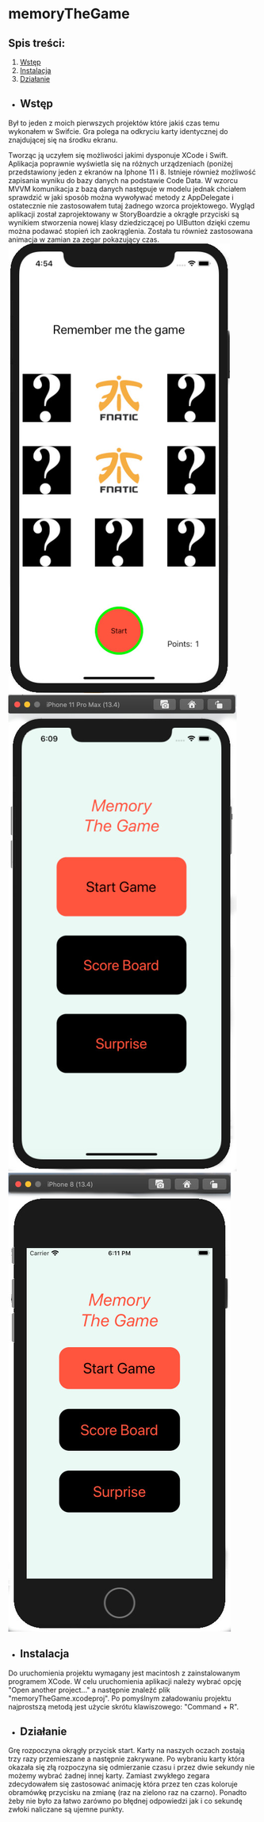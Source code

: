 # memoryTheGame


## Spis treści:
1. [Wstęp](#wstęp)
2. [Instalacja](#instalacja)
3. [Działanie](#działanie)

* ## Wstęp

Był to jeden z moich pierwszych projektów które jakiś czas temu wykonałem w Swifcie.
Gra polega na odkryciu karty identycznej do znajdującej się na środku ekranu.

Tworząc ją uczyłem się możliwości jakimi dysponuje XCode i Swift. Aplikacja poprawnie wyświetla się na różnych urządzeniach (poniżej przedstawiony jeden z ekranów na Iphone 11 i 8. Istnieje również możliwość zapisania wyniku do bazy danych na podstawie Code Data. W wzorcu MVVM komunikacja z bazą danych następuje w modelu jednak chciałem sprawdzić w jaki sposób można wywoływać metody z AppDelegate i ostatecznie nie zastosowałem tutaj żadnego wzorca projektowego. Wygląd aplikacji został zaprojektowany w StoryBoardzie a okrągłe przyciski są wynikiem stworzenia nowej klasy dziedziczącej po UIButton dzięki czemu można podawać stopień ich zaokrąglenia. Została tu również zastosowana animacja w zamian za zegar pokazujący czas.
<br />
![gameScreen](/images/theGame.jpg)
<br />
![mainScreen11](/images/mainScreen11.jpg) ![mainScreen8](/images/mainScreen8.jpg)

* ## Instalacja

Do uruchomienia projektu wymagany jest macintosh z zainstalowanym programem XCode. W celu uruchomienia aplikacji należy wybrać opcję "Open another project..." a następnie znaleźć plik "memoryTheGame.xcodeproj". Po pomyślnym załadowaniu projektu najprostszą metodą jest użycie skrótu klawiszowego: "Command + R".

* ## Działanie

Grę rozpoczyna okrągły przycisk start. Karty na naszych oczach zostają trzy razy przemieszane a następnie zakrywane. Po wybraniu karty która okazała się złą rozpoczyna się odmierzanie czasu i przez dwie sekundy nie możemy wybrać żadnej innej karty. Zamiast zwykłego zegara zdecydowałem się zastosować animację która przez ten czas koloruje obramówkę przycisku na zmianę (raz na zielono raz na czarno). Ponadto żeby nie było za łatwo zarówno po błędnej odpowiedzi jak i co sekundę zwłoki naliczane są ujemne punkty.
